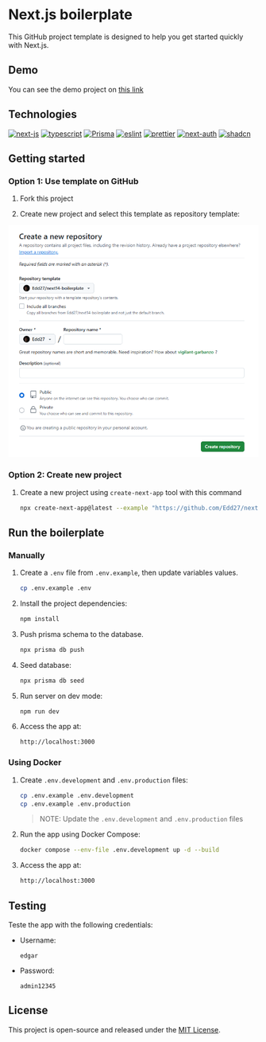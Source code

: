 # Next.js boilerplate

This GitHub project template is designed to help you get started quickly with Next.js.

## Demo

You can see the demo project on [this link](https://next-template.edgarbenavides.dev/)

## Technologies

[![next-js](https://img.shields.io/badge/next.js-000?style=for-the-badge&logo=next.js&logoColor=fff)](https://nextjs.org/)
[![typescript](https://img.shields.io/badge/typescript-2C6FBB?style=for-the-badge&logo=typescript&logoColor=FFF)](https://www.typescriptlang.org/)
[![Prisma](https://img.shields.io/badge/prisma-4F60CE?style=for-the-badge&logo=prisma&logoColor=FFF)](https://www.prisma.io/)
[![eslint](https://img.shields.io/badge/eslint-4133B7?style=for-the-badge&logo=eslint&logoColor=FFF)](https://eslint.org/)
[![prettier](https://img.shields.io/badge/prettier-F6B249?style=for-the-badge&logo=prettier&logoColor=000)](https://prettier.io/)
[![next-auth](https://img.shields.io/badge/next%20auth-1687FB?style=for-the-badge&logo=next.js&logoColor=FF5C01)](https://next-auth.js.org/)
[![shadcn](https://img.shields.io/badge/shadcn%20ui-000?style=for-the-badge&logo=shadcnui&logoColor=fff)](https://ui.shadcn.com/docs/components/accordion)

## Getting started

### Option 1: Use template on GitHub

1. Fork this project

2. Create new project and select this template as repository template:

![alt text](image.png)

### Option 2: Create new project

1. Create a new project using `create-next-app` tool with this command

   ```bash
   npx create-next-app@latest --example "https://github.com/Edd27/next14-boilerplate" [name-of-your-project]
   ```

## Run the boilerplate

### Manually

1. Create a `.env` file from `.env.example`, then update variables values.

   ```bash
   cp .env.example .env
   ```

2. Install the project dependencies:

   ```bash
   npm install
   ```

3. Push prisma schema to the database.

   ```bash
   npx prisma db push
   ```

4. Seed database:

   ```bash
   npx prisma db seed
   ```

5. Run server on dev mode:

   ```bash
   npm run dev
   ```

6. Access the app at:
   ```bash
   http://localhost:3000
   ```

### Using Docker

1. Create `.env.development` and `.env.production` files:

   ```bash
   cp .env.example .env.development
   cp .env.example .env.production
   ```

   > NOTE: Update the `.env.development` and `.env.production` files

2. Run the app using Docker Compose:

   ```bash
   docker compose --env-file .env.development up -d --build
   ```

3. Access the app at:
   ```bash
   http://localhost:3000
   ```

## Testing

Teste the app with the following credentials:

- Username:

  ```
  edgar
  ```

- Password:

  ```
  admin12345
  ```

## License

This project is open-source and released under the [MIT License](https://choosealicense.com/licenses/mit/).
